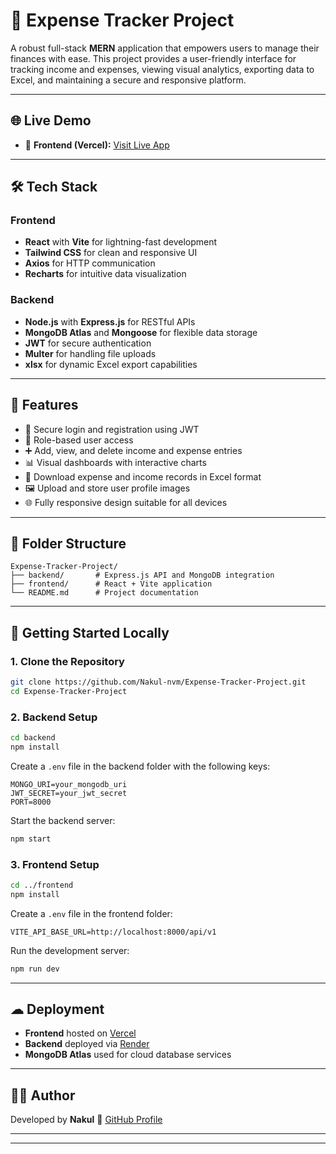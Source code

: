 # 💼 Expense Tracker Project

A robust full-stack **MERN** application that empowers users to manage their finances with ease. This project provides a user-friendly interface for tracking income and expenses, viewing visual analytics, exporting data to Excel, and maintaining a secure and responsive platform.

---

## 🌐 Live Demo

* 🔗 **Frontend (Vercel):** [Visit Live App](https://vercel-frontend-wine-five.vercel.app/login)

---

## 🛠 Tech Stack

### Frontend

* **React** with **Vite** for lightning-fast development
* **Tailwind CSS** for clean and responsive UI
* **Axios** for HTTP communication
* **Recharts** for intuitive data visualization

### Backend

* **Node.js** with **Express.js** for RESTful APIs
* **MongoDB Atlas** and **Mongoose** for flexible data storage
* **JWT** for secure authentication
* **Multer** for handling file uploads
* **xlsx** for dynamic Excel export capabilities

---

## 🧾 Features

* 🔐 Secure login and registration using JWT
* 👤 Role-based user access
* ➕ Add, view, and delete income and expense entries
* 📊 Visual dashboards with interactive charts
* 📁 Download expense and income records in Excel format
* 🖼 Upload and store user profile images
* 🌐 Fully responsive design suitable for all devices

---

## 📁 Folder Structure

```
Expense-Tracker-Project/
├── backend/       # Express.js API and MongoDB integration
├── frontend/      # React + Vite application
└── README.md      # Project documentation
```

---

## 🚀 Getting Started Locally

### 1. Clone the Repository

```bash
git clone https://github.com/Nakul-nvm/Expense-Tracker-Project.git
cd Expense-Tracker-Project
```

### 2. Backend Setup

```bash
cd backend
npm install
```

Create a `.env` file in the backend folder with the following keys:

```
MONGO_URI=your_mongodb_uri
JWT_SECRET=your_jwt_secret
PORT=8000
```

Start the backend server:

```bash
npm start
```

### 3. Frontend Setup

```bash
cd ../frontend
npm install
```

Create a `.env` file in the frontend folder:

```
VITE_API_BASE_URL=http://localhost:8000/api/v1
```

Run the development server:

```bash
npm run dev
```

---

## ☁ Deployment

* **Frontend** hosted on [Vercel](https://vercel.com/)
* **Backend** deployed via [Render](https://render.com/)
* **MongoDB Atlas** used for cloud database services

---

## 👨‍💻 Author

Developed by **Nakul**
📌 [GitHub Profile](https://github.com/Nakul-nvm)

---

---
